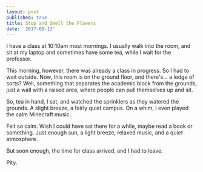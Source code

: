 ```yaml
---
layout: post
published: true
title: Stop and Smell the Flowers
date: '2017-09-13'
---
```

I have a class at 10:10am most mornings. I usually walk into the room, and sit at my laptop and sometimes have some tea, while I wait for the professor.

This morning, however, there was already a class in progress. So I had to wait outside. Now, this room is on the ground floor, and there's... a ledge of sorts? Well, something that separates the academic block from the grounds, just a wall with a raised area, where people can pull themselves up and sit.

So, tea in hand, I sat, and watched the sprinklers as they watered the grounds. A slight breeze, a fairly quiet campus. On a whim, I even played the calm Minecraft music.

Felt so calm. Wish I could have sat there for a while, maybe read a book or something. Just enough sun, a light breeze, relaxed music, and a quiet atmosphere.

But soon enough, the time for class arrived, and I had to leave.

Pity.